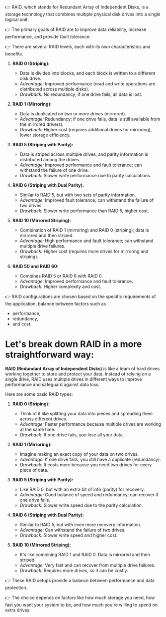 👉 RAID, which stands for Redundant Array of Independent Disks, is a storage technology that combines multiple physical disk drives into a single logical unit.

👉 The primary goals of RAID are to improve data reliability, increase performance, and provide fault tolerance.

👉 There are several RAID levels, each with its own characteristics and benefits.

1. **RAID 0 (Striping):**
   - Data is divided into blocks, and each block is written to a different disk drive.
   - *Advantage:* Improved performance (read and write operations are distributed across multiple disks).
   - *Drawback:* No redundancy; if one drive fails, all data is lost.

2. **RAID 1 (Mirroring):**
   - Data is duplicated on two or more drives (mirrored).
   - *Advantage:* Redundancy; if one drive fails, data is still available from the mirrored drive(s).
   - *Drawback:* Higher cost (requires additional drives for mirroring), lower storage efficiency.

3. **RAID 5 (Striping with Parity):**
   - Data is striped across multiple drives, and parity information is distributed among the drives.
   - *Advantage:* Improved performance and fault tolerance; can withstand the failure of one drive.
   - *Drawback:* Slower write performance due to parity calculations.

4. **RAID 6 (Striping with Dual Parity):**
   - Similar to RAID 5, but with two sets of parity information.
   - *Advantage:* Improved fault tolerance; can withstand the failure of two drives.
   - *Drawback:* Slower write performance than RAID 5, higher cost.

5. **RAID 10 (Mirrored Striping):**
   - Combination of RAID 1 (mirroring) and RAID 0 (striping); data is mirrored and then striped.
   - *Advantage:* High performance and fault tolerance; can withstand multiple drive failures.
   - *Drawback:* Higher cost (requires more drives for mirroring and striping).

6. **RAID 50 and RAID 60:**
   - Combines RAID 5 or RAID 6 with RAID 0.
   - *Advantage:* Improved performance and fault tolerance.
   - *Drawback:* Higher complexity and cost.

👉 RAID configurations are chosen based on the specific requirements of the application, balance between factors such as
  - performance,
  - redundancy,
  - and cost.

# Let's break down RAID in a more straightforward way:

**RAID (Redundant Array of Independent Disks)** is like a team of hard drives working together to store and protect your data. Instead of relying on a single drive, RAID uses multiple drives in different ways to improve performance and safeguard against data loss.

Here are some basic RAID types:

1. **RAID 0 (Striping):**
   - Think of it like splitting your data into pieces and spreading them across different drives.
   - *Advantage:* Faster performance because multiple drives are working at the same time.
   - *Drawback:* If one drive fails, you lose all your data.

2. **RAID 1 (Mirroring):**
   - Imagine making an exact copy of your data on two drives.
   - *Advantage:* If one drive fails, you still have a duplicate (redundancy).
   - *Drawback:* It costs more because you need two drives for every piece of data.

3. **RAID 5 (Striping with Parity):**
   - Like RAID 0, but with an extra bit of info (parity) for recovery.
   - *Advantage:* Good balance of speed and redundancy; can recover if one drive fails.
   - *Drawback:* Slower write speed due to the parity calculation.

4. **RAID 6 (Striping with Dual Parity):**
   - Similar to RAID 5, but with even more recovery information.
   - *Advantage:* Can withstand the failure of two drives.
   - *Drawback:* Slower write speed and higher cost.

5. **RAID 10 (Mirrored Striping):**
   - It's like combining RAID 1 and RAID 0. Data is mirrored and then striped.
   - *Advantage:* Very fast and can recover from multiple drive failures.
   - *Drawback:* Requires more drives, so it can be costly.

👉 These RAID setups provide a balance between performance and data protection.

👉 The choice depends on factors like how much storage you need, how fast you want your system to be, and how much you're willing to spend on extra drives.